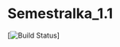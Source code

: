 # Semestralka_1.1


[![Build Status](https://travis-ci.com/maskaliunets/Semestralka_1.1.svg?branch=master)]

